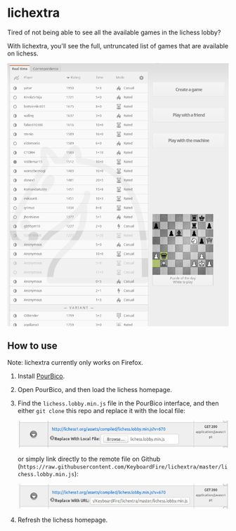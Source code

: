 # lichextra

Tired of not being able to see all the available games in the lichess lobby?

With lichextra, you'll see the full, untruncated list of games that are
available on lichess.

![screenshot](https://raw.githubusercontent.com/KeyboardFire/lichextra/master/screenshot.png)

## How to use

Note: lichextra currently only works on Firefox.

1. Install
   [PourBico](https://addons.mozilla.org/en-us/firefox/addon/pourbico/).

2. Open PourBico, and then load the lichess homepage.

3. Find the `lichess.lobby.min.js` file in the PourBico interface, and then
   either `git clone` this repo and replace it with the local file:

    ![local](https://github.com/KeyboardFire/lichextra/raw/master/local.png)

    or simply link directly to the remote file on Github (`https://raw.githubusercontent.com/KeyboardFire/lichextra/master/lichess.lobby.min.js`):

    ![remote](https://github.com/KeyboardFire/lichextra/raw/master/remote.png)

4. Refresh the lichess homepage.
